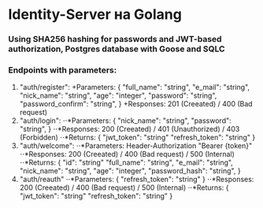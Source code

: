# Identity-Server на Golang
### Using SHA256 hashing for passwords and JWT-based authorization, Postgres database with Goose and SQLC
### Endpoints with parameters:
1. "auth/register":
+Parameters:
  {
    "full_name":        "string",
    "e_mail":           "string",
    "nick_name":        "string",
    "age":              "integer",
    "password":         "string",
    "password_confirm": "string",
  }
+Responses: 201 (Creeated) / 400 (Bad request)
2. "auth/login":
⋅⋅*Parameters:
  {
    "nick_name":        "string",
    "password":         "string",
  }
⋅⋅*Responses: 200 (Creeated) / 401 (Unauthorized) / 403 (Forbidden)
⋅⋅*Returns:
  {
     "jwt_token":     "string"
     "refresh_token": "string"
  }
3. "auth/welcome":
   ⋅⋅*Parameters: Header-Authorization "Bearer {token}"
   ⋅⋅*Responses: 200 (Creeated) / 400 (Bad request) / 500 (Internal)
   ⋅⋅*Returns:
  {
   "id":                     "string"
   "full_name":              "string",
    "e_mail":                "string",
    "nick_name":             "string",
    "age":                   "integer",
    "password_hash":         "string",
}
4. "auth/reauth"
   ⋅⋅*Parameters:
  {
    "refresh_token": "string"
  }
   ⋅⋅*Responses: 200 (Creeated) / 400 (Bad request) / 500 (Internal)
   ⋅⋅*Returns:
  {
     "jwt_token":     "string"
     "refresh_token": "string"
  }
